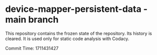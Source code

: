 # device-mapper-persistent-data - main branch

This repository contains the frozen state of the repository.
Its history is cleared. It is used only for static code
analysis with Codacy.

Commit Time: 1711431427